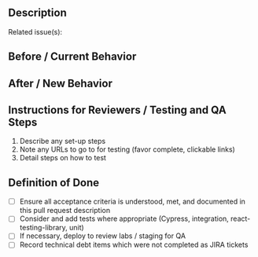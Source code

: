 ## Description

Related issue(s): <!-- Fixes #XXX or link to Jira / Loki / Trello -->

<!-- Provide summary of changes and any relevant notes -->

## Before / Current Behavior

<!-- Summary, screenshots, recordings, etc. -->

## After / New Behavior

<!-- Summary, screenshots, recordings, etc. -->

## Instructions for Reviewers / Testing and QA Steps

1. Describe any set-up steps
2. Note any URLs to go to for testing (favor complete, clickable links)
3. Detail steps on how to test

## Definition of Done

<!-- Update this section completing and removing tasks as needed. -->

- [ ] Ensure all acceptance criteria is understood, met, and documented in this pull request description
- [ ] Consider and add tests where appropriate (Cypress, integration, react-testing-library, unit)
- [ ] If necessary, deploy to review labs / staging for QA
- [ ] Record technical debt items which were not completed as JIRA tickets
